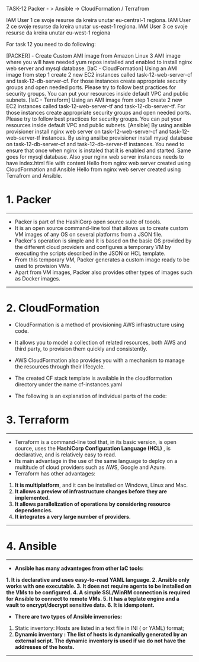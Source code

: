 TASK-12 Packer - > Ansible -> CloudFormation / Terrafrom

IAM User 1 ce svoje resurse da kreira unutar eu-central-1 regiona.
IAM User 2 ce svoje resurse da kreira unutar us-east-1 regiona.
IAM User 3 ce svoje resurse da kreira unutar eu-west-1 regiona

For task 12 you need to do following:

 [PACKER] - Create Custom AMI image from Amazon Linux 3 AMI image where you will have needed yum repos installed and enabled to install nginx web server and mysql database.
 [IaC - CloudFormation] Using an AMI image from step 1 create 2 new EC2 instances called task-12-web-server-cf and task-12-db-server-cf. For those instances create appropriate security groups and open needed ports. Please try to follow best practices for security groups. You can put your resources inside default VPC and public subnets.
 [IaC - Terraform] Using an AMI image from step 1 create 2 new EC2 instances called task-12-web-server-tf and task-12-db-server-tf. For those instances create appropriate security groups and open needed ports. Please try to follow best practices for security groups. You can put your resources inside default VPC and public subnets.
 [Ansible] By using ansible provisioner install nginx web server on task-12-web-server-cf and task-12-web-server-tf instances. By using ansilbe provisioner install mysql database on task-12-db-server-cf and task-12-db-server-tf instances.
You need to ensure that once when nginx is instaled that it is enabled and started. Same goes for mysql database. Also your nginx web server instances needs to have index.html file with content Hello from nginx web server created using CloudFormation and Ansible Hello from nginx web server created using Terrafrom and Ansible.


# 1. Packer
* * *

- Packer is part of the HashiCorp open source suite of toools.
- It is an open source command-line tool that allows us to create custom VM images of any OS on several platforms from a JSON file.
- Packer's operation is simple and it is based on the basic OS provided by the different cloud providers and configures a temporary VM by executing the scripts described in the JSON or HCL template.
- From this temporary VM, Packer generates a custom image ready to be used to provision VMs.
- Apart from VM images, Packer also provides other types of images such as Docker images.
* * *

# 2. CloudFormation

- CloudFormation is a method of provisioning AWS infrastructure using code. 
- It allows you to model a collection of related resources, both AWS and third party, to provision them quickly and consistently. 
- AWS CloudFormation also provides you with a mechanism to manage the resources through their lifecycle.

- The created CF stack template is available in the cloudformation directory under the name cf-instances.yaml
- The following is an explanation of individual parts of the code:

# 3. Terraform
* * *

- Terraform is a command-line tool that, in its basic version, is open source, uses the **HashiCorp Configuration Language (HCL)** , is declarative, and is relatively easy to read.
- Its main advantage in the use of the same language to deploy on a multitude of cloud providers such as AWS, Google and Azure.
- Terraform has other advantages:
1. **It is multiplatform**, and it can be installed on Windows, Linux and Mac.
2. **It allows a preview of infrastructure changes before they are implemented.**
3. **It allows parallelization of operations by considering resource dependencies.**
4. **It integrates a very large number of providers.**

* * *

# 4. Ansible
* * *

- **Ansible has many advanteges from other IaC tools:**

**1. It is declarative and uses easy-to-read YAML language.
2. Ansible only works with one executable.
3. It does not require agents to be installed on the VMs to be configured.
4. A simple SSL/WinRM connection is required for Ansible to connect to remote VMs.
5. It has a teplate engine and a vault to encrypt/decrypt sensitive data.
6. It is idempotent.**

- **There are two types of Ansible invenories:**

1. Static inventory: Hosts are listed in a text file in INI ( or YAML) format;
2. **Dynamic inventory : The list of hosts is dynamically generated by an external script.
The dynamic inventory is used if we do not have the addresses of the hosts.**

* * *
